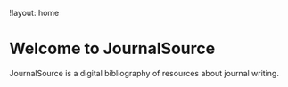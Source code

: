 !layout: home

# Welcome to JournalSource

JournalSource is a digital bibliography of resources about journal writing.
